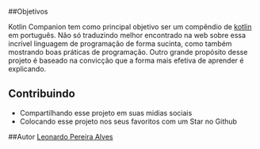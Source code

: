 ##Objetivos

Kotlin Companion tem como principal objetivo ser um compêndio de [kotlin](https://kotlinlang.org) em português.
Não só traduzindo melhor encontrado na web sobre essa incrível linguagem de programação de forma sucinta, como também mostrando boas práticas de programação. Outro grande propósito desse projeto é baseado na convicção que a forma mais efetiva de aprender é explicando.

## Contribuindo
- Compartilhando esse projeto em suas midias sociais
- Colocando esse projeto nos seus favoritos com um Star no Github


##Autor
[Leonardo Pereira Alves](http://leoallvez.github.io)
